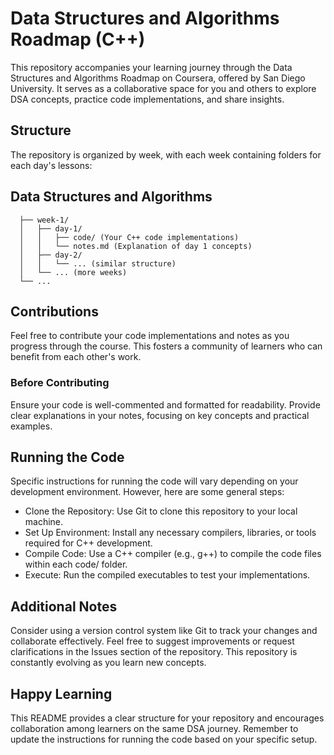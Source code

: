 # Data Structures and Algorithms Roadmap (C++)

This repository accompanies your learning journey through the Data Structures and Algorithms Roadmap on Coursera, offered by San Diego University. It serves as a collaborative space for you and others to explore DSA concepts, practice code implementations, and share insights.

## Structure

The repository is organized by week, with each week containing folders for each day's lessons:

## Data Structures and Algorithms

```Structure
  ├── week-1/
  │   ├── day-1/
  │   │   ├── code/ (Your C++ code implementations)
  │   │   └── notes.md (Explanation of day 1 concepts)
  │   ├── day-2/
  │   │   └── ... (similar structure)
  │   └── ... (more weeks)
  └── ...
```

## Contributions

Feel free to contribute your code implementations and notes as you progress through the course. This fosters a community of learners who can benefit from each other's work.

### Before Contributing

Ensure your code is well-commented and formatted for readability.
Provide clear explanations in your notes, focusing on key concepts and practical examples.

## Running the Code

Specific instructions for running the code will vary depending on your development environment. However, here are some general steps:

* Clone the Repository: Use Git to clone this repository to your local machine.
* Set Up Environment: Install any necessary compilers, libraries, or tools required for C++ development.
* Compile Code: Use a C++ compiler (e.g., g++) to compile the code files within each code/ folder.
* Execute: Run the compiled executables to test your implementations.

## Additional Notes

Consider using a version control system like Git to track your changes and collaborate effectively.
Feel free to suggest improvements or request clarifications in the Issues section of the repository.
This repository is constantly evolving as you learn new concepts.

## Happy Learning

This README provides a clear structure for your repository and encourages collaboration among learners on the same DSA journey. Remember to update the instructions for running the code based on your specific setup.
